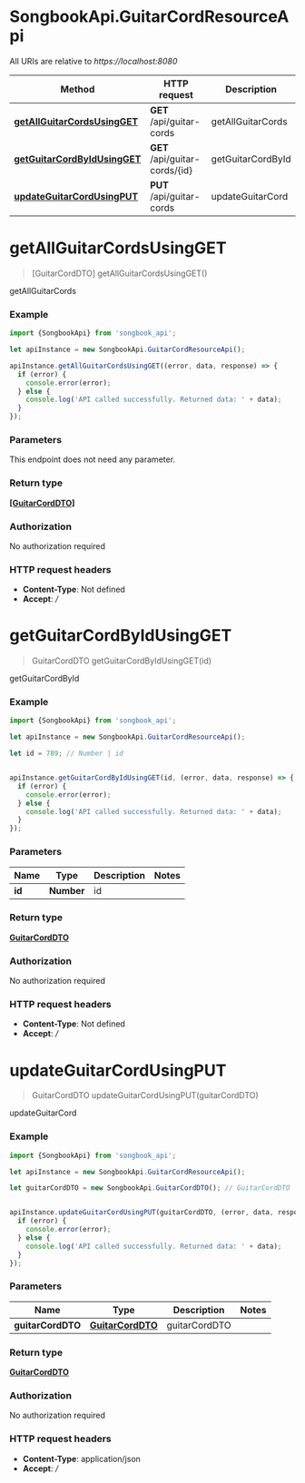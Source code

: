 # SongbookApi.GuitarCordResourceApi

All URIs are relative to *https://localhost:8080*

Method | HTTP request | Description
------------- | ------------- | -------------
[**getAllGuitarCordsUsingGET**](GuitarCordResourceApi.md#getAllGuitarCordsUsingGET) | **GET** /api/guitar-cords | getAllGuitarCords
[**getGuitarCordByIdUsingGET**](GuitarCordResourceApi.md#getGuitarCordByIdUsingGET) | **GET** /api/guitar-cords/{id} | getGuitarCordById
[**updateGuitarCordUsingPUT**](GuitarCordResourceApi.md#updateGuitarCordUsingPUT) | **PUT** /api/guitar-cords | updateGuitarCord


<a name="getAllGuitarCordsUsingGET"></a>
# **getAllGuitarCordsUsingGET**
> [GuitarCordDTO] getAllGuitarCordsUsingGET()

getAllGuitarCords

### Example
```javascript
import {SongbookApi} from 'songbook_api';

let apiInstance = new SongbookApi.GuitarCordResourceApi();

apiInstance.getAllGuitarCordsUsingGET((error, data, response) => {
  if (error) {
    console.error(error);
  } else {
    console.log('API called successfully. Returned data: ' + data);
  }
});
```

### Parameters
This endpoint does not need any parameter.

### Return type

[**[GuitarCordDTO]**](GuitarCordDTO.md)

### Authorization

No authorization required

### HTTP request headers

 - **Content-Type**: Not defined
 - **Accept**: */*

<a name="getGuitarCordByIdUsingGET"></a>
# **getGuitarCordByIdUsingGET**
> GuitarCordDTO getGuitarCordByIdUsingGET(id)

getGuitarCordById

### Example
```javascript
import {SongbookApi} from 'songbook_api';

let apiInstance = new SongbookApi.GuitarCordResourceApi();

let id = 789; // Number | id


apiInstance.getGuitarCordByIdUsingGET(id, (error, data, response) => {
  if (error) {
    console.error(error);
  } else {
    console.log('API called successfully. Returned data: ' + data);
  }
});
```

### Parameters

Name | Type | Description  | Notes
------------- | ------------- | ------------- | -------------
 **id** | **Number**| id | 

### Return type

[**GuitarCordDTO**](GuitarCordDTO.md)

### Authorization

No authorization required

### HTTP request headers

 - **Content-Type**: Not defined
 - **Accept**: */*

<a name="updateGuitarCordUsingPUT"></a>
# **updateGuitarCordUsingPUT**
> GuitarCordDTO updateGuitarCordUsingPUT(guitarCordDTO)

updateGuitarCord

### Example
```javascript
import {SongbookApi} from 'songbook_api';

let apiInstance = new SongbookApi.GuitarCordResourceApi();

let guitarCordDTO = new SongbookApi.GuitarCordDTO(); // GuitarCordDTO | guitarCordDTO


apiInstance.updateGuitarCordUsingPUT(guitarCordDTO, (error, data, response) => {
  if (error) {
    console.error(error);
  } else {
    console.log('API called successfully. Returned data: ' + data);
  }
});
```

### Parameters

Name | Type | Description  | Notes
------------- | ------------- | ------------- | -------------
 **guitarCordDTO** | [**GuitarCordDTO**](GuitarCordDTO.md)| guitarCordDTO | 

### Return type

[**GuitarCordDTO**](GuitarCordDTO.md)

### Authorization

No authorization required

### HTTP request headers

 - **Content-Type**: application/json
 - **Accept**: */*

